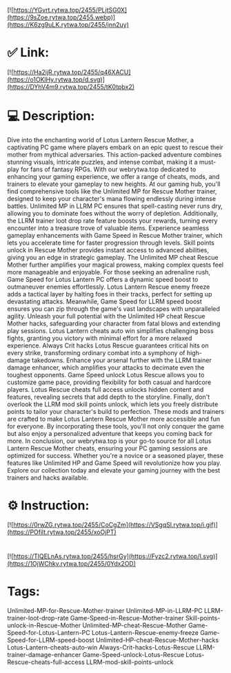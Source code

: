 [![https://YGvrt.rytwa.top/2455/PLjtSG0X](https://9sZoe.rytwa.top/2455.webp)](https://K6zg9uLK.rytwa.top/2455/jnn2uy)
# ✅ Link:
[![https://Ha2ijR.rytwa.top/2455/q46XACU](https://o1OKlHy.rytwa.top/d.svg)](https://DYhV4m9.rytwa.top/2455/tK0tpbx2)
# 💻 Description:
Dive into the enchanting world of Lotus Lantern Rescue Mother, a captivating PC game where players embark on an epic quest to rescue their mother from mythical adversaries. This action-packed adventure combines stunning visuals, intricate puzzles, and intense combat, making it a must-play for fans of fantasy RPGs. With our webrytwa.top dedicated to enhancing your gaming experience, we offer a range of cheats, mods, and trainers to elevate your gameplay to new heights.
At our gaming hub, you'll find comprehensive tools like the Unlimited MP for Rescue Mother trainer, designed to keep your character's mana flowing endlessly during intense battles. Unlimited MP in LLRM PC ensures that spell-casting never runs dry, allowing you to dominate foes without the worry of depletion. Additionally, the LLRM trainer loot drop rate feature boosts your rewards, turning every encounter into a treasure trove of valuable items.
Experience seamless gameplay enhancements with Game Speed in Rescue Mother trainer, which lets you accelerate time for faster progression through levels. Skill points unlock in Rescue Mother provides instant access to advanced abilities, giving you an edge in strategic gameplay. The Unlimited MP cheat Rescue Mother further amplifies your magical prowess, making complex quests feel more manageable and enjoyable.
For those seeking an adrenaline rush, Game Speed for Lotus Lantern PC offers a dynamic speed boost to outmaneuver enemies effortlessly. Lotus Lantern Rescue enemy freeze adds a tactical layer by halting foes in their tracks, perfect for setting up devastating attacks. Meanwhile, Game Speed for LLRM speed boost ensures you can zip through the game's vast landscapes with unparalleled agility.
Unleash your full potential with the Unlimited HP cheat Rescue Mother hacks, safeguarding your character from fatal blows and extending play sessions. Lotus Lantern cheats auto win simplifies challenging boss fights, granting you victory with minimal effort for a more relaxed experience. Always Crit hacks Lotus Rescue guarantees critical hits on every strike, transforming ordinary combat into a symphony of high-damage takedowns.
Enhance your arsenal further with the LLRM trainer damage enhancer, which amplifies your attacks to decimate even the toughest opponents. Game Speed unlock Lotus Rescue allows you to customize game pace, providing flexibility for both casual and hardcore players. Lotus Rescue cheats full access unlocks hidden content and features, revealing secrets that add depth to the storyline.
Finally, don't overlook the LLRM mod skill points unlock, which lets you freely distribute points to tailor your character's build to perfection. These mods and trainers are crafted to make Lotus Lantern Rescue Mother more accessible and fun for everyone. By incorporating these tools, you'll not only conquer the game but also enjoy a personalized adventure that keeps you coming back for more.
In conclusion, our webrytwa.top is your go-to source for all Lotus Lantern Rescue Mother cheats, ensuring your PC gaming sessions are optimized for success. Whether you're a novice or a seasoned player, these features like Unlimited HP and Game Speed will revolutionize how you play. Explore our collection today and elevate your gaming journey with the best trainers and hacks available.

# ⚙️ Instruction:
[![https://0rwZG.rytwa.top/2455/CoCgZm](https://VSgqSl.rytwa.top/i.gif)](https://POfilt.rytwa.top/2455/xoOjPT)
#
[![https://TlQELnAs.rytwa.top/2455/hsrGy](https://Fyzc2.rytwa.top/l.svg)](https://1OjWChkv.rytwa.top/2455/0Ydx2OD)
# Tags:
Unlimited-MP-for-Rescue-Mother-trainer Unlimited-MP-in-LLRM-PC LLRM-trainer-loot-drop-rate Game-Speed-in-Rescue-Mother-trainer Skill-points-unlock-in-Rescue-Mother Unlimited-MP-cheat-Rescue-Mother Game-Speed-for-Lotus-Lantern-PC Lotus-Lantern-Rescue-enemy-freeze Game-Speed-for-LLRM-speed-boost Unlimited-HP-cheat-Rescue-Mother-hacks Lotus-Lantern-cheats-auto-win Always-Crit-hacks-Lotus-Rescue LLRM-trainer-damage-enhancer Game-Speed-unlock-Lotus-Rescue Lotus-Rescue-cheats-full-access LLRM-mod-skill-points-unlock





